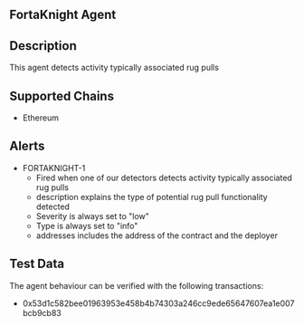 ## FortaKnight Agent

## Description

This agent detects activity typically associated rug pulls

## Supported Chains

- Ethereum

## Alerts

- FORTAKNIGHT-1
  - Fired when one of our detectors detects activity typically associated rug pulls 
  - description explains the type of potential rug pull functionality detected
  - Severity is always set to "low" 
  - Type is always set to "info"
  - addresses includes the address of the contract and the deployer

## Test Data

The agent behaviour can be verified with the following transactions:

- 0x53d1c582bee01963953e458b4b74303a246cc9ede65647607ea1e007bcb9cb83
